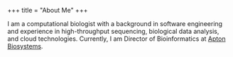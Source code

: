+++
title = "About Me"
+++

I am a computational biologist with a background in software engineering and experience in high-throughput sequencing, biological data analysis, and cloud technologies. Currently, I am Director of Bioinformatics at [Apton Biosystems](https://aptonbio.com/).